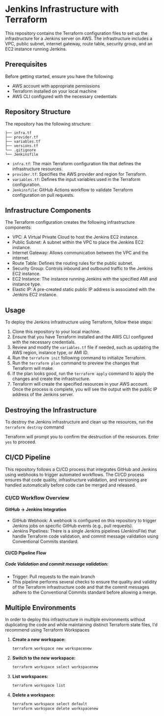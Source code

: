 # Jenkins Infrastructure with Terraform

This repository contains the Terraform configuration files to set up the infrastructure for a Jenkins server on AWS. The infrastructure includes a VPC, public subnet, internet gateway, route table, security group, and an EC2 instance running Jenkins.

## Prerequisites

Before getting started, ensure you have the following:

- AWS account with appropriate permissions
- Terraform installed on your local machine
- AWS CLI configured with the necessary credentials

## Repository Structure

The repository has the following structure:
```
├── infra.tf
├── provider.tf
├── variables.tf
├── versions.tf
└── .gitignore
└── Jenkinsfile
```

- `infra.tf`: The main Terraform configuration file that defines the infrastructure resources.
- `provider.tf`: Specifies the AWS provider and region for Terraform.
- `variables.tf`: Defines the input variables used in the Terraform configuration.
- `Jenkinsfile`: GitHub Actions workflow to validate Terraform configuration on pull requests.

## Infrastructure Components

The Terraform configuration creates the following infrastructure components:

- VPC: A Virtual Private Cloud to host the Jenkins EC2 instance.
- Public Subnet: A subnet within the VPC to place the Jenkins EC2 instance.
- Internet Gateway: Allows communication between the VPC and the internet.
- Route Table: Defines the routing rules for the public subnet.
- Security Group: Controls inbound and outbound traffic to the Jenkins EC2 instance.
- EC2 Instance: The instance running Jenkins with the specified AMI and instance type.
- Elastic IP: A pre-created static public IP address is associated with the Jenkins EC2 instance.

## Usage

To deploy the Jenkins infrastructure using Terraform, follow these steps:

1. Clone this repository to your local machine.
2. Ensure that you have Terraform installed and the AWS CLI configured with the necessary credentials.
3. Review and modify the `variables.tf` file if needed, such as updating the AWS region, instance type, or AMI ID.
4. Run the `terraform init` following command to initialize Terraform.
5. Run the `terraform plan` command to preview the changes that Terraform will make.
6. If the plan looks good, run the `terraform apply` command to apply the changes and create the infrastructure.
7. Terraform will create the specified resources in your AWS account. Once the process is complete, you will see the output with the public IP address of the Jenkins server.

## Destroying the Infrastructure

To destroy the Jenkins infrastructure and clean up the resources, run the `terraform destroy` command

Terraform will prompt you to confirm the destruction of the resources. Enter `yes` to proceed.

## CI/CD Pipeline
This repository follows a CI/CD process that integrates GitHub and Jenkins using webhooks to trigger automated workflows. The CI/CD process ensures that code quality, infrastructure validation, and versioning are handled automatically before code can be merged and released.

### CI/CD Workflow Overview
#### GitHub -> Jenkins Integration
- GitHub Webhook: A webhook is configured on this repository to trigger Jenkins jobs on specific GitHub events (e.g., pull requests).
- Jenkins Pipelines: There is a single Jenkins pipelines (JenkinsFile) that handle Terraform code validation, and commit message validation using Conventional Commits standard.

#### CI/CD Pipeline Flow
##### Code Validation and commit message validation:

- Trigger: Pull requests to the main branch
- This pipeline performs several checks to ensure the quality and validity of the Terraform infrastructure code and that the commit messages adhere to the Conventional Commits standard before allowing a merge.

## Multiple Environments
In order to deploy this infrastructure in multiple environments without duplicating the code and while maintaining distinct Terraform state files, I'd recommend using Terraform Workspaces
1. **Create a new workspace:**
   ```bash
   terraform workspace new workspacenew
2. **Switch to the new workspace:**
   ```bash
   terraform workspace select workspacenew 
3. **List workspaces:**
   ```bash
   terraform workspace list 
4. **Delete a workspace:**
   ```bash
   terraform workspace select default 
   terraform workspace delete workspacenew 